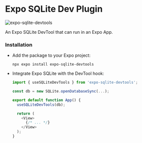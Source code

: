 # Expo SQLite Dev Plugin
![expo-sqlite-devtools](https://github.com/user-attachments/assets/3c6b4086-d2a4-48dd-a861-9fabf460efd8)

An Expo SQLite DevTool that can run in an Expo App.

### Installation

- Add the package to your Expo project:

  ```
  npx expo install expo-sqlite-devtools
  ```

- Integrate Expo SQLite with the DevTool hook:

  ```ts
  import { useSQLiteDevTools } from 'expo-sqlite-devtools';

  const db = new SQLite.openDatabaseSync(...);

  export default function App() {
    useSQLiteDevTools(db);

    return (
      <View>
        {/* ... */}
      </View>
    );
  }
  ```
